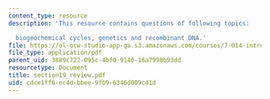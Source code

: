 ```yaml
---
content_type: resource
description: 'This resource contains questions of following topics:

  biogeochemical cycles, genetics and recombinant DNA.'
file: https://ol-ocw-studio-app-qa.s3.amazonaws.com/courses/7-014-introductory-biology-spring-2005/cdce1ff6ec4dbbee9fb96346d009c41d_section19_review.pdf
file_type: application/pdf
parent_uid: 3889c722-095c-4bf0-9140-16a7998b93dd
resourcetype: Document
title: section19_review.pdf
uid: cdce1ff6-ec4d-bbee-9fb9-6346d009c41d
---
```

